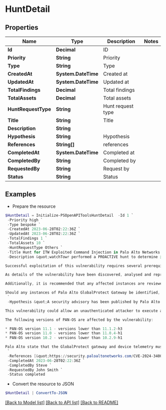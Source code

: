 # HuntDetail
## Properties

Name | Type | Description | Notes
------------ | ------------- | ------------- | -------------
**Id** | **Decimal** | ID | 
**Priority** | **String** | Priority | 
**Type** | **String** | Type | 
**CreatedAt** | **System.DateTime** | Created at | 
**UpdatedAt** | **System.DateTime** | Updated at | 
**TotalFindings** | **Decimal** | Total findings | 
**TotalAssets** | **Decimal** | Total assets | 
**HuntRequestType** | **String** | Hunt request type | 
**Title** | **String** | Title | 
**Description** | **String** |  | 
**Hypothesis** | **String** | Hypothesis | 
**References** | **String[]** | references | 
**CompletedAt** | **System.DateTime** | Completed at | 
**CompletedBy** | **String** | Completed by | 
**RequestedBy** | **String** | Request by | 
**Status** | **String** | Status | 

## Examples

- Prepare the resource
```powershell
$HuntDetail = Initialize-PSOpenAPIToolsHuntDetail  -Id 1 `
 -Priority high `
 -Type bespoke `
 -CreatedAt 2023-06-28T02:22:36Z `
 -UpdatedAt 2023-06-28T02:22:36Z `
 -TotalFindings 1 `
 -TotalAssets 10 `
 -HuntRequestType Others `
 -Title Hunt for ITW Exploited Command Injection in Palo Alto Networks GlobalProtect Gateway (CVE-2024-3400) `
 -Description &quot;watchTowr performed a PROACTIVE hunt to determine if there are any instances of Palo Alto GlobalProtect Gateway exposed externally.

Successful exploitation of this vulnerability requires several prerequisites, including device telemetry being enabled on the affected instance. 

As details of the vulnerability have been discovered, analysed and reproduced by watchTowr, impact-less proof-of-concept payload(s) will be used to determine if it is possible to abuse the vulnerabilities.

Additionally, it is recommended that any affected instances are reviewed for anomalous activity and behaviour that could indicate the prior exploitation of this vulnerability.

Should any instances of Palo Alto GlobalProtect Gateway be identified, they will be attached to this hunt.&quot;
 `
 -Hypothesis &quot;A security advisory has been published by Palo Alto regarding a critical security vulnerability affecting Palo Alto Networks GlobalProtect Gateway. This vulnerability is tracked as CVE-2024-3400.

This vulnerability could allow an unauthenticated attacker to execute arbitrary code with root privileges on the firewall. Palo Alto have stated exploitation of this vulnerability has been observed in the wild.

The following versions of PAN-OS are affected by the vulnerability:

* PAN-OS version 11.1 - versions lower than 11.1.2-h3
* PAN-OS version 11.0 - versions lower than 11.0.4-h1
* PAN-OS version 10.2 - versions lower than 10.2.9-h1

Palo Alto state that the GlobalProtect gateway and device telemetry must be enabled for an appliance to be vulnerable.&quot;
 `
 -References [&quot;https://security.paloaltonetworks.com/CVE-2024-3400&quot;] `
 -CompletedAt 2023-06-28T02:22:36Z `
 -CompletedBy Steve `
 -RequestedBy John Smith `
 -Status completed
```

- Convert the resource to JSON
```powershell
$HuntDetail | ConvertTo-JSON
```

[[Back to Model list]](../README.md#documentation-for-models) [[Back to API list]](../README.md#documentation-for-api-endpoints) [[Back to README]](../README.md)

